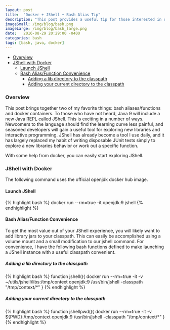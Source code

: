 ```yaml
---
layout: post
title:  "Docker + JShell + Bash Alias Tip"
description: "This post provides a useful tip for those interested in using JShell to enhance their productivity"
imageSmall: /img/blog/bash.png
imageLarge: /img/blog/bash_large.png
date:   2016-08-29 20:29:00 -0400
categories: bash
tags: [bash, java, docker]
---
```

<!-- MarkdownTOC -->

- [Overview](#overview)
- [JShell with Docker](#jshell-with-docker)
    - [Launch JShell](#launch-jshell)
    - [Bash Alias/Function Convenience](#bash-aliasfunction-convenience)
        - [Adding a lib directory to the classpath](#adding-a-lib-directory-to-the-classpath)
        - [Adding your current directory to the classpath](#adding-your-current-directory-to-the-classpath)

<!-- /MarkdownTOC -->

### Overview
This post brings together two of my favorite things: bash aliases/functions and docker containers. To those who have not heard, Java 9 will include a new  Java [REPL](https://en.wikipedia.org/wiki/Read%E2%80%93eval%E2%80%93print_loop) called JShell. This is exciting in a number of ways. Newcomers to the language should find the learning curve less painful, and seasoned developers will gain a useful tool for exploring new libraries and interactive programming. JShell has already become a tool I use daily, and it has largely replaced my habit of writing disposable JUnit tests simply to explore a new libraries behavior or work out a specific function. 

With some help from docker, you can easily start exploring JShell.  

### JShell with Docker
The following command uses the official openjdk docker hub image.

#### Launch JShell
{% highlight bash %}
 docker run --rm=true -it openjdk:9 jshell 
{% endhighlight %}

#### Bash Alias/Function Convenience
To get the most value out of your JShell experience, you will likely want to add library jars to your classpath. This can easily be accomplished using a volume mount and a small modification to our jshell command. For convenience, I have the following bash functions defined to make launching a JShell instance with a useful classpath convenient.  

##### Adding a lib directory to the classpath
{% highlight bash %}
function jshell(){
 docker run --rm=true -it -v ~/utils/jshell/libs:/tmp/context openjdk:9 /usr/bin/jshell -classpath "/tmp/context/*"
}
{% endhighlight %}

##### Adding your current directory to the classpath
{% highlight bash %}
function jshellpwd(){
 docker run --rm=true -it -v ${PWD}:/tmp/context openjdk:9 /usr/bin/jshell -classpath "/tmp/context/*"
}
{% endhighlight %}
